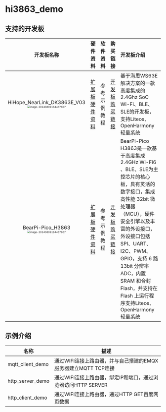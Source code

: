 # hi3863_demo
## 支持的开发板

|                          开发板名称                          | 硬件资料                                                     | 软件资料     | 购买链接                                                     | 开发板介绍                                                   |
| :----------------------------------------------------------: | ------------------------------------------------------------ | :----------- | :----------------------------------------------------------- | :----------------------------------------------------------- |
| HiHope_NearLink_DK3863E_V03<img src="docs/pic/tools/image-20240809164437807.png" alt="image-20240809164437807" style="zoom: 50%;" /> | [扩展板硬件资料](https://gitee.com/HiSpark/fbb_ws63/tree/master/docs/hardware/HiHope_NearLink_DK_WS63E_V03) | 参考示例教程 | [开发板购买链接](https://main.m.taobao.com/security-h5-detail/home?id=808369265492&spm=a2141.7631565.tbshopmod-guess_your_like.808369265492&scm=1007.18373.317678.0&pvid=fdb854bd-99a3-4b65-955b-392bdf0c083e&fromNormal=true) | 基于海思WS63E解决方案的一款高度集成的2.4Ghz SoC Wi-Fi、BLE、SLE的开发板，支持Liteos、OpenHarmony轻量系统 |
| BearPi-Pico_H3863<img src="docs/pic/BearPi-Pico_H3863/bearpi_pico_h3863.png" alt="image-20240809164437807" style="zoom: 50%;" /> | [扩展板硬件资料](https://gitee.com/HiSpark/fbb_ws63/tree/master/docs/hardware/BearPi-Pico_H3863) | 参考示例教程 | [开发板购买链接](https://item.taobao.com/item.htm?id=821386760379) | BearPi-Pico H3863是一款基于高度集成2.4GHz Wi-Fi6 、BLE、SLE为主控芯片的核心板，具有灵活的数字接口，集成高性能 32bit 微处理器（MCU），硬件安全引擎以及丰富的外设接口，外设接口包括 SPI、UART、I2C、PWM、GPIO，支持 6 路 13bit 分辨率 ADC，内置 SRAM 和合封 Flash，并支持在 Flash 上运行程序支持Liteos、OpenHarmony轻量系统 |
## 示例介绍
| 名称 | 描述 |
| ----------- | ----------- |
| mqtt_client_demo | 通过WIFI连接上路由器，并与自己搭建的EMQX服务器建立MQTT TCP连接 |
| http_server_demo | 通过WIFI连接上路由器，绑定IP和端口，通过浏览器访问HTTP SERVER |
| http_client_demo | 通过WIFI连接上路由器，通过HTTP GET百度网页数据|
